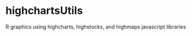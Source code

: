 highchartsUtils
===============

R graphics using highcharts, highstocks, and highmaps javascript libraries
